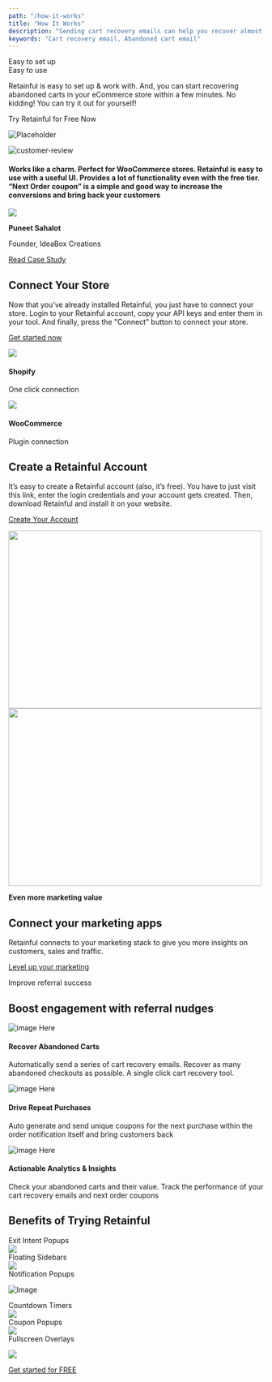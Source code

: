 ```yaml
---
path: "/how-it-works"
title: "How It Works"
description: "Sending cart recovery emails can help you recover almost 70% of your lost sales. With Retainful, you get to retarget customers with abandoned cart recovery emails, automate cart recovery campaigns, get detailed insights on email performance and more."
keywords: "Cart recovery email, Abandoned cart email"
---
```


<headercontent size="10" className="container">

<div slot="left">

<div class="h1">
Easy to set up  <br/>  Easy to use 
</div>

Retainful is easy to set up & work with. And, you can start recovering abandoned carts in your eCommerce store within a few minutes. No kidding! You can try it out for yourself!
 
<cta url="https://app.retainful.com/?utm_source=landing_page&utm_medium=follow_up_emails&utm_campaign=get_start_free&utm_term=cta" target="_blank" rel="noopener">Try Retainful for Free Now <feather-icon icon="arrow-right" /> </cta>

</div>

<div slot="right">


![Placeholder](../../src/images/final-banner-laptop.png)

</div>

</headercontent>



<div class="customer-testimonial-section">
<div class="testimonial-background-primary"></div>
<div class="testimonial-content container">
    <row class="align-items-center">
        <column size="5">
            <img src="https://raw.githubusercontent.com/retainful/site-images/master/home-banner-illustration.png" alt="customer-review" />
        </column>
        <column size="7">
            <div class="customer-quote">
                <h4>Works like a charm. Perfect for WooCommerce stores.
Retainful is easy to use with a useful UI. Provides a lot of functionality even with the free tier. “Next Order coupon” is a simple and good way to increase the conversions and bring back your customers</h4>
                <div class="customer-info d-inline-flex align-items-center">
                    <div class="user-img">
                        <img src="https://raw.githubusercontent.com/retainful/site-images/master/reviews/puneetsahalot.jpg" />
                    </div>
                    <div>
                        <p><strong>Puneet Sahalot</strong></p>
                        <p>Founder, IdeaBox Creations</p>
                    </div>
                </div>
                <p>
                    <a href="#" class="btn btn-link">Read Case Study</a>
                </p>
            </div>
        </column>
    </row>
</div>
</div>

<container>

<featurecontent featurebodysizeleft="6" featurebodysizerigth="6">

<div slot="left">

## Connect Your Store

Now that you’ve already installed Retainful, you just have to connect your store. Login to your Retainful account, copy your API keys and enter them in your tool. And finally, press the "Connect" button to connect your store.

<a href="https://app.retainful.com/?utm_source=signup&amp;utm_medium=navigation_bar&amp;utm_campaign=website" target="_blank" class="btn-action">Get started now</a>

</div>

<div slot="right">

<div class="integrated-store-list">
<div class="store-module">
<div class="store-logo">
<img src="https://raw.githubusercontent.com/retainful/site-images/master/menu-icons/shopify-icon.png" />
</div>
<div class="store-name">
<h4>Shopify</h4>
<p>One click connection</p>
</div>
</div>
<div class="store-module">
<div class="store-logo">
<img src="https://raw.githubusercontent.com/retainful/site-images/master/menu-icons/woo-icon-logo.png" />
</div>
<div class="store-name">
<h4>WooCommerce</h4>
<p>Plugin connection</p>
</div>
</div>
</div>

</div>

</featurecontent>

<featurecontent featurebodysizeleft="6" featurebodysizerigth="6">

<div slot="right">

## Create a Retainful Account

It’s easy to create a Retainful account (also, it’s free). You have to just visit this link, enter the login credentials and your account gets created. Then, download Retainful and install it on your website.

<a href="https://app.retainful.com/?utm_source=signup&amp;utm_medium=navigation_bar&amp;utm_campaign=website" target="_blank" class="btn-action">Create Your Account</a>

</div>


<div slot="left">

<img src="https://raw.githubusercontent.com/retainful/site-images/master/DriveRepeatPurchase.png" width="500" height="350"/>


</div>

</featurecontent>

<featurecontent featurebodysizeleft="6" featurebodysizerigth="6">

<div slot="right">

<img src="https://raw.githubusercontent.com/retainful/site-images/master/Actionable-Analytics-%26-Insights-big.png" width="500" height="350"/>

</div>

<div slot="left">

**Even more marketing value**

## Connect your marketing apps

Retainful connects to your marketing stack to give you more insights on customers, sales and traffic.

<a href="https://app.retainful.com/?utm_source=signup&amp;utm_medium=navigation_bar&amp;utm_campaign=website" target="_blank" class="btn-action">Level up your marketing</a>

</div>

</featurecontent>

</container>


<div class="text-center rf-get-started mt-5">

Improve referral success

## Boost engagement with referral nudges

</div>

<container> 

<row class="mt-5">

<card size="4" className="get-started-card">
    <div slot="card-image">
        <img src="https://raw.githubusercontent.com/retainful/site-images/master/abandoned_cart_recovery_emails.png" class="img-responsive" alt="image Here"  />
    </div>
   <div slot="card-body">
   <h4>Recover Abandoned Carts</h4>
    <p>Automatically send a series of cart recovery emails. Recover as many abandoned checkouts as possible. A single click cart recovery tool.</p>
   </div>
</card>

<card size="4" className="get-started-card">
    <div slot="card-image">
        <img src="https://raw.githubusercontent.com/retainful/site-images/master/abandoned_cart_recovery_emails.png" class="img-responsive" alt="image Here"  />
    </div>
   <div slot="card-body">
   <h4>Drive Repeat Purchases</h4>
    <p>Auto generate and send unique coupons for the next purchase within the order notification itself and bring customers back</p>
   </div>
</card>

<card size="4" className="get-started-card">
    <div slot="card-image">
        <img src="https://raw.githubusercontent.com/retainful/site-images/master/abandoned_cart_recovery_emails.png" class="img-responsive" alt="image Here"  />
    </div>    
   
   <div slot="card-body">
   <h4>Actionable Analytics & Insights</h4>
    <p>Check your abandoned carts and their value. Track the performance of your cart recovery emails and next order coupons</p>
   </div>
</card>

</row>

</container>


<div class="my-5">

<container>

<div class="p-5 text-center">

## Benefits of Trying Retainful

</div>

<tab-content-v>

<div slot="tab-list-heading" id="one">Exit Intent Popups</div>

<div slot="tab-panel-content" id="one">

<img src="../../content/images/More-than-Just-One-Popup-Type.png" class="tab-icons">

</div>

<div slot="tab-list-heading" id="two">Floating Sidebars</div> 

<div slot="tab-panel-content" id="two">

<img src="../../content/images/More-than-Just-One-Popup-Type.png" class="tab-icons">

</div>

<div slot="tab-list-heading" id="three">Notification Popups</div> 

<div slot="tab-panel-content" id="three">

![Image](../../content/images/use-case/Sign-up-for-Free-Shipping.png)

</div>

<div slot="tab-list-heading" id="four">Countdown Timers</div> 

<div slot="tab-panel-content" id="four">

<img src="../../content/images/More-than-Just-One-Popup-Type.png" class="tab-icons">

</div>

<div slot="tab-list-heading" id="five">Coupon Popups</div>

<div slot="tab-panel-content" id="five">

<img src="../../content/images/More-than-Just-One-Popup-Type.png" class="tab-icons">

</div>


<div slot="tab-list-heading" id="six">Fullscreen Overlays</div>

<div slot="tab-panel-content" id="six">

![](../../content/images/Advanced-Triggering-Options.png)

</div>

</tab-content-v>

<div class="p-5 features-container">

<a href="https://app.retainful.com/register" target="_blank" class="btn btn-link">Get started for FREE</a>

</div>

</container>

</div>


<getstarted></getstarted>


<div class="mt-5">

<claim-trail btntext="Some Creative Button Text" btncolor="#f27052">
 

</claim-trail>

</div>